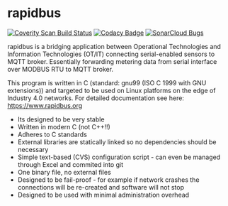 # rapidbus

[![Coverity Scan Build Status](https://scan.coverity.com/projects/27066/badge.svg)](https://scan.coverity.com/projects/rapidbus-rapidbus)
[![Codacy Badge](https://app.codacy.com/project/badge/Grade/a74f50557c9548d0afdb4dd5df780d11)](https://app.codacy.com/gh/rapidbus/rapidbus/dashboard?utm_source=gh&utm_medium=referral&utm_content=&utm_campaign=Badge_grade)
[![SonarCloud Bugs](https://sonarcloud.io/api/project_badges/measure?project=rapidbus_rapidbus&metric=bugs)](https://sonarcloud.io/summary/new_code?id=rapidbus_rapidbus)

rapidbus is a bridging application between Operational Technologies and Information Technologies (OT/IT) connecting serial-enabled sensors to MQTT broker. Essentially forwarding metering data from serial interface over MODBUS RTU to MQTT broker.

This program is written in C (standard: gnu99 (ISO C 1999 with GNU extensions)) and targeted to be used on Linux platforms on the edge of Industry 4.0 networks. For detailed documentation see here: https://www.rapidbus.org

* Its designed to be very stable
* Written in modern C (not C++!!)
* Adheres to C standards
* External libraries are statically linked so no dependencies should be necessary
* Simple text-based (CVS) configuration script - can even be managed through Excel and commited into git
* One binary file, no external files
* Designed to be fail-proof - for example if network crashes the connections will be re-created and software will not stop
* Designed to be used with minimal administration overhead
